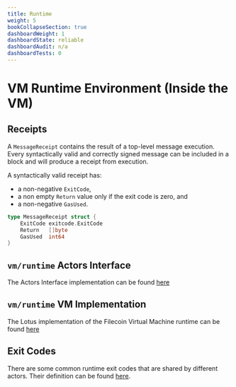 ```yaml
---
title: Runtime
weight: 5
bookCollapseSection: true
dashboardWeight: 1
dashboardState: reliable
dashboardAudit: n/a
dashboardTests: 0
---
```


# VM Runtime Environment (Inside the VM)

## Receipts

A `MessageReceipt` contains the result of a top-level message execution. Every syntactically valid and correctly signed message can be included in a block and will produce a receipt from execution.

A syntactically valid receipt has:

- a non-negative `ExitCode`,
- a non empty `Return` value only if the exit code is zero, and
- a non-negative `GasUsed`.

```go
type MessageReceipt struct {
	ExitCode exitcode.ExitCode
	Return   []byte
	GasUsed  int64
}
```

## `vm/runtime` Actors Interface

The Actors Interface implementation can be found [here](https://github.com/filecoin-project/specs-actors/blob/master/actors/runtime/runtime.go)

## `vm/runtime` VM Implementation

The Lotus implementation of the Filecoin Virtual Machine runtime can be found [here](https://github.com/filecoin-project/lotus/blob/master/chain/vm/runtime.go)

## Exit Codes

There are some common runtime exit codes that are shared by different actors. Their definition can be found [here](https://github.com/filecoin-project/go-state-types/blob/master/exitcode/common.go).
